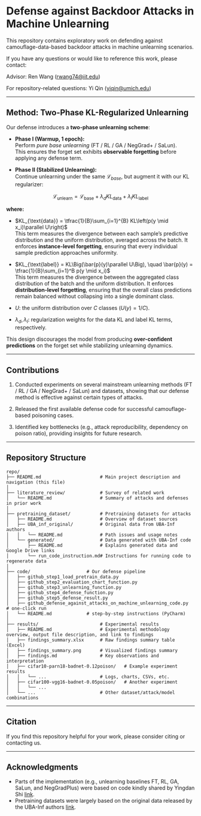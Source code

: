 # Defense against Backdoor Attacks in Machine Unlearning

This repository contains exploratory work on defending against camouflage-data-based backdoor attacks in machine unlearning scenarios.

If you have any questions or would like to reference this work, please contact:

Advisor: Ren Wang (rwang74@iit.edu)

For repository-related questions: Yi Qin (yiqin@umich.edu)

---------
## Method: Two-Phase KL-Regularized Unlearning

Our defense introduces a **two-phase unlearning scheme**:

- **Phase I (Warmup, 1 epoch):**  
  Perform *pure base unlearning* (FT / RL / GA / NegGrad+ / SaLun).  
  This ensures the forget set exhibits **observable forgetting** before applying any defense term.  

- **Phase II (Stabilized Unlearning):**  
  Continue unlearning under the same $\mathcal{L}_{base}$, but augment it with our KL regularizer:  



$$
\mathcal{L}_{\text{unlearn}} = \mathcal{L}_{\text{base}} + \lambda_d KL_{\text{data}} + \lambda_l KL_{\text{label}}
$$



**where:**


- $KL_{\text{data}} = \tfrac{1}{B}\sum_{i=1}^{B} KL\left(p(y \mid x_i)\parallel U\right)$  
  This term measures the divergence between each sample’s predictive distribution and the uniform distribution, averaged across the batch. It enforces **instance-level forgetting**, ensuring that every individual sample prediction approaches uniformity.


- $KL_{\text{label}} = KL\Big(\bar{p}(y)\parallel U\Big), \quad \bar{p}(y) = \tfrac{1}{B}\sum_{i=1}^B p(y \mid x_i)$  
  This term measures the divergence between the aggregated class distribution of the batch and the uniform distribution. It enforces **distribution-level forgetting**, ensuring that the overall class predictions remain balanced without collapsing into a single dominant class.

- $U$: the uniform distribution over $C$ classes ($U(y)=1/C$).  
- $\lambda_d, \lambda_l$: regularization weights for the data KL and label KL terms, respectively.

This design discourages the model from producing **over-confident predictions** on the forget set while stabilizing unlearning dynamics.

---------
## Contributions

1. Conducted experiments on several mainstream unlearning methods (FT / RL / GA / NegGrad+ / SaLun) and datasets, showing that our defense method is effective against certain types of attacks.

2. Released the first available defense code for successful camouflage-based poisoning cases.

3. Identified key bottlenecks (e.g., attack reproducibility, dependency on poison ratio), providing insights for future research.


---------
## Repository Structure
```
repo/
├── README.md                      # Main project description and navigation (this file)
│
├── literature_review/             # Survey of related work
│   └── README.md                  # Summary of attacks and defenses in prior work
│
├── pretraining_dataset/           # Pretraining datasets for attacks
│   ├── README.md                  # Overview of dataset sources
│   ├── UBA_inf_original/          # Original data from UBA-Inf authors
│   │   └── README.md              # Path issues and usage notes
│   └── generated/                 # Data generated with UBA-Inf code
│       ├── README.md              # Explains generated data and Google Drive links
│       └── run_code_instruction.md# Instructions for running code to regenerate data
│
├── code/                     # Our defense pipeline
│   ├── github_step1_load_pretrain_data.py
│   ├── github_step2_evaluation_chart_function.py
│   ├── github_step3_unlearning_function.py
│   ├── github_step4_defense_function.py
│   ├── github_step5_defense_result.py
│   ├── github_defense_against_attacks_on_machine_unlearning_code.py  # one-click run
│   └── README.md             # step-by-step instructions (PyCharm)
│
├── results/                       # Experimental results
│   ├── README.md                  # Experimental methodology overview, output file description, and link to findings
│   ├── findings_summary.xlsx      # Raw findings summary table (Excel)
│   ├── findings_summary.png       # Visualized findings summary
│   ├── findings.md                # Key observations and interpretation
│   ├── cifar10-parn18-badnet-0.12poison/   # Example experiment results
│   │   └── ...                    # Logs, charts, CSVs, etc.
│   ├── cifar100-vgg16-badnet-0.05poison/   # Another experiment
│   │   └── ...
│   └── ...                        # Other dataset/attack/model combinations
```



---------
## Citation   
If you find this repository helpful for your work, please consider citing or contacting us. 

---------
## Acknowledgments
- Parts of the implementation (e.g., unlearning baselines FT, RL, GA, SaLun, and NegGradPlus) were based on code kindly shared by Yingdan Shi [link](https://arxiv.org/pdf/2505.10859).
- Pretraining datasets were largely based on the original data released by the UBA-Inf authors [link](https://www.usenix.org/system/files/usenixsecurity24-huang-zirui.pdf).
